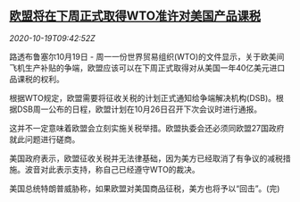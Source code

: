 <!--1603101273000-->
[欧盟将在下周正式取得WTO准许对美国产品课税](https://cn.reuters.com/article/eu-wto-us-products-tariffs-1019-idCNKBS27413Q)
------

<div><i>2020-10-19T09:42:52Z</i></div><p>路透布鲁塞尔10月19日 - 周一一份世界贸易组织(WTO)的文件显示，关于欧美间飞机生产补贴的争端，欧盟应该可以在下周正式取得对从美国一年40亿美元进口品课税的权利。</p><p>根据WTO规定，欧盟需要将征收关税的计划正式通知给争端解决机构(DSB)。根据DSB周一公布的日程，欧盟计划在10月26日召开下次会议时进行通报。</p><p>这并不一定意味着欧盟会立刻实施关税举措。欧盟执委会还必须同欧盟27国政府就此问题进行磋商。</p><p>美国政府表示，欧盟征收关税并无法律基础，因为美方已经取消了有争议的减税措施。波音对此表示支持，称自己已经遵守WTO的裁决。</p><p>美国总统特朗普威胁称，如果欧盟对美国商品征税，美方也将予以“回击”。(完)</p>
